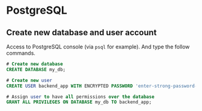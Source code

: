 # PostgreSQL

## Create new database and user account
Access to PostgreSQL console (via `psql` for example). And type the follow commands.

```sql
# Create new database
CREATE DATABASE my_db;

# Create new user
CREATE USER backend_app WITH ENCRYPTED PASSWORD 'enter-strong-password-here';

# Assign user to have all permissions over the database
GRANT ALL PRIVILEGES ON DATABASE my_db TO backend_app;
```
